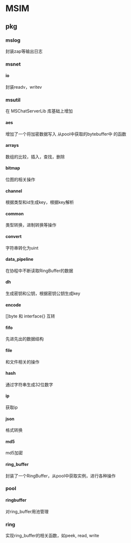 # MSIM

## pkg

### mslog
封装zap等输出日志

### msnet

#### io
封装readv，writev

### msutil
在 MSChatServerLib 库基础上增加

#### aes
增加了一个将加密数据写入 从pool中获取的bytebuffer中 的函数

#### arrays
数组的比较，插入，查找，删除

#### bitmap
位图的相关操作

#### channel
根据类型和id生成key，根据key解析

#### common
类型转换，进制转换等操作

#### convert
字符串转化为uint

#### data_pipeline
在协程中不断读取RingBuffer的数据

#### dh
生成密钥和公钥，根据密钥公钥生成key

#### encode
[]byte 和 interface{} 互转

#### fifo
先进先出的数据结构

#### file
和文件相关的操作

#### hash
通过字符串生成32位数字

#### ip
获取ip

#### json
格式转换

#### md5
md5加密

#### ring_buffer
封装了一个RingBuffer，从pool中获取实例，进行各种操作

### pool

#### ringbuffer
对ring_buffer用池管理

### ring
实现ring_buffer的相关函数，如peek, read, write